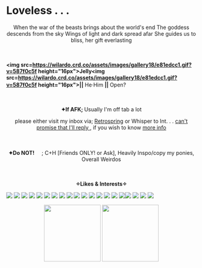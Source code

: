 # Loveless . . . 
<p align="center"> When the war of the beasts brings about the world's end The goddess descends from the sky Wings of light and dark spread afar She guides us to bliss, her gift everlasting

<p align="center">

<br><br><b> <img src=https://wilardo.crd.co/assets/images/gallery18/e81edcc1.gif?v=587f0c5f height="16px">Jelly<img src=https://wilardo.crd.co/assets/images/gallery18/e81edcc1.gif?v=587f0c5f height="16px">||</b> He·Him <b>|| </b> Open? <img src= https://64.media.tumblr.com/0001d0fcf46ac9a65182a167eb8cd4a1/03df6dfbf8efa529-88/s75x75_c1/ae0f8ef6be2f5eded42ef4e91d57de4c40c2fdba.gifv  height="16px">

<p align="center"><br><br><b> ✦If AFK; </b> Usually I'm off tab a lot
 <p align="center"> please either visit my inbox via; <a href="https://retrospring.net/@StarberryJelly">Retrospring</a> or Whisper to Int. . . 
  <u>can't promise that I'll reply </u>, if you wish to know <a href="https://en.pronouns.page/@StarJelly">more info</a>
   
<p align="center"> <br><br><b> ✦Do NOT!<img src=https://64.media.tumblr.com/fd3ebb8f4374f0ff470173bdf3720e21/e92e724d08501b36-d2/s75x75_c1/4c4bf1733ae1c5cdf39a7c8bc6614a42332a366f.gifv height="16px">  </b>; C+H [Friends ONLY! or Ask], Heavily Inspo/copy my ponies, Overall Weirdos

<p align="center"> <br><br><b>✧Likes & Interests✧</b>

![](https://i.postimg.cc/KYvgpVpf/linkinpark2.gif) ![](https://i.postimg.cc/zBvXTY2m/iceninekills.gif) ![](https://i.postimg.cc/pL0drdkQ/slipknot2.gif) ![](https://external-media.spacehey.net/media/syJtJmuiA2VaOsB8qRyt1ukXthLYlx0r9zIoAR4sQqQE=/https://i.ibb.co/5WjvRxc/IMG-1568.gif) ![](https://y2k.neocities.org/blinkiez/newbatch/0UNAXwj.gif) ![](https://external-media.spacehey.net/media/syu0BCBow6z8MEf02wL0l_MJDz6l_PVEFbEa7W-tiK7M=/https://supplies.ju.mp/assets/images/gallery29/e9eb9582.gif) ![](https://i.ibb.co/xHgvGLC/IMG-5326.gif) ![](https://external-media.spacehey.net/media/stQqpcUOzZD1eSijsNvy56uBiim8pT-FCGeGAv2S8jIw=/http://cyber.dabamos.de/88x31/roxasbox.gif)  ![](https://external-media.spacehey.net/media/s4qkQ8yPF-qW56PSLZrwIbLiTv7DiKYf-VAxWVx2thRE=/http://cyber.dabamos.de/88x31/kh-confused-memories-88x31.gif)  ![](https://external-media.spacehey.net/media/sxdMJ2RMP5N1y9djjOtfXmGwPWIr-lFKkiatd5Esilik=/https://i.ibb.co/k09YQHj/IMG-7330.png) ![](https://galactixstar.neocities.org/Images/ba_stamp.png) ![](https://wangobangy.neocities.org/stamps/majima.jpg) ![](https://images-wixmp-ed30a86b8c4ca887773594c2.wixmp.com/f/be93560f-e4f7-42f6-80e6-64c923f09562/d2wh690-8e3009f4-9398-4cee-9370-1648929a70c8.gif?token=eyJ0eXAiOiJKV1QiLCJhbGciOiJIUzI1NiJ9.eyJpc3MiOiJ1cm46YXBwOjdlMGQxODg5ODIyNjQzNzNhNWYwZDQxNWVhMGQyNmUwIiwic3ViIjoidXJuOmFwcDo3ZTBkMTg4OTgyMjY0MzczYTVmMGQ0MTVlYTBkMjZlMCIsImF1ZCI6WyJ1cm46c2VydmljZTpmaWxlLmRvd25sb2FkIl0sIm9iaiI6W1t7InBhdGgiOiIvZi9iZTkzNTYwZi1lNGY3LTQyZjYtODBlNi02NGM5MjNmMDk1NjIvZDJ3aDY5MC04ZTMwMDlmNC05Mzk4LTRjZWUtOTM3MC0xNjQ4OTI5YTcwYzguZ2lmIn1dXX0.RP8GEdQVlD03eRdY_5ptmf3jWCUD9njivZJGFyZJJfk) ![](https://external-media.spacehey.net/media/sG_4AwYcobiSTODDiJ3hlbazCa7gz9q5C3-oPAfZKHjw=/https://y2k.neocities.org/stamps/tumblr_pi7cobtTob1xy0eh3o2_100.gif) ![](https://wilardo.crd.co/assets/images/gallery16/61942912.png?v=d19c95ca) ![](https://adriansblinkiecollection.neocities.org/stamps/k8.gif)![](https://external-media.spacehey.net/media/svb2FQkZ4ThdJX7M3Q1MKKKKFZlGnyYyJZnoIibuFEKU=/https://i.ibb.co/10Hk7Qs/IMG-1225.jpg) ![](https://external-media.spacehey.net/media/sEs282mb7NPeVY8Pdiumygq2MnsV-7N-Azl5PEjcCubM=/https://images-wixmp-ed30a86b8c4ca887773594c2.wixmp.com/f/73840eb6-eb3e-44a2-91de-2fbd46d79a3a/dtg8jc-4c289f57-231c-456a-bd22-fdd9bff099ad.jpg?token=eyJ0eXAiOiJKV1QiLCJhbGciOiJIUzI1NiJ9.eyJzdWIiOiJ1cm46YXBwOjdlMGQxODg5ODIyNjQzNzNhNWYwZDQxNWVhMGQyNmUwIiwiaXNzIjoidXJuOmFwcDo3ZTBkMTg4OTgyMjY0MzczYTVmMGQ0MTVlYTBkMjZlMCIsIm9iaiI6W1t7InBhdGgiOiJcL2ZcLzczODQwZWI2LWViM2UtNDRhMi05MWRlLTJmYmQ0NmQ3OWEzYVwvZHRnOGpjLTRjMjg5ZjU3LTIzMWMtNDU2YS1iZDIyLWZkZDliZmYwOTlhZC5qcGcifV1dLCJhdWQiOlsidXJuOnNlcnZpY2U6ZmlsZS5kb3dubG9hZCJdfQ.NVXAlUdIO_uN2IDrNPhVbnfzzI0WjQM_Jj0ykLjuHkQ) ![](https://hauntedmansion.crd.co/assets/images/gallery08/7d7fa460_original.gif?v=e93c3756) ![](https://external-media.spacehey.net/media/sXhcvrgfYLOrtT8w54VK2EGwUUlfPmbe5-AFRuKafKQs=/https://supplies.ju.mp/assets/images/gallery01/4818a6e8.jpg?v=6a50b904) 


<p <p align="center"> <img src=https://img.atwiki.jp/spriteedits/attach/12/2279/KOF94_Dante.gif height="150px">  <img src=https://img.atwiki.jp/spriteedits/attach/12/2277/KOF94_Cloud_Strife.gif height="150px"> 
